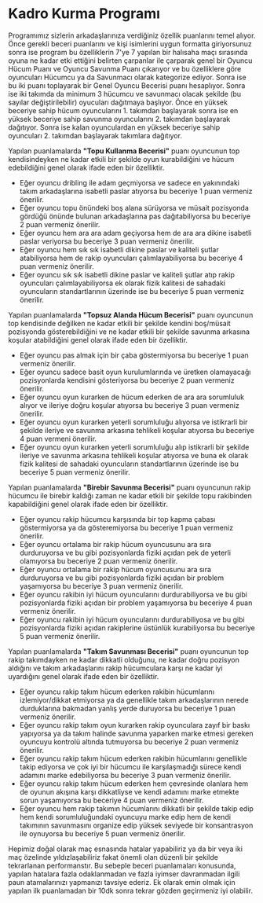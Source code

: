 # Kadro Kurma Programı

Programımız sizlerin arkadaşlarınıza verdiğiniz özellik puanlarını temel alıyor. Önce gerekli beceri puanlarını ve kişi isimlerini uygun formatta giriyorsunuz sonra ise program bu özelliklerin 7'ye 7 yapılan bir halısaha maçı sırasında oyuna ne kadar etki ettiğini belirten çarpanlar ile çarparak genel bir Oyuncu Hücum Puanı ve Oyuncu Savunma Puanı çıkarıyor ve bu özelliklere göre oyuncuları Hücumcu ya da Savunmacı olarak kategorize ediyor. Sonra ise bu iki puanı toplayarak bir Genel Oyuncu Becerisi puanı hesaplıyor. Sonra ise iki takımda da minimum 3 hücumcu ve savunmacı olacak şekilde (bu sayılar değiştirilebilir) oyucuları dağıtmaya başlıyor. Önce en yüksek beceriye sahip hücum oyuncularını 1. takımdan başlayarak sonra ise en yüksek beceriye sahip savunma oyuncularını 2. takımdan başlayarak dağıtıyor. Sonra ise kalan oyunculardan en yüksek beceriye sahip oyuncuları 2. takımdan başlayarak takımlara dağıtıyor.

Yapılan puanlamalarda **"Topu Kullanma Becerisi"** puanı oyuncunun top kendisindeyken ne kadar etkili bir şekilde oyun kurabildiğini ve hücum edebildiğini genel olarak ifade eden bir özelliktir.

- Eğer oyuncu dribling ile adam geçmiyorsa ve sadece en yakınındaki takım arkadaşlarına isabetli paslar atıyorsa bu beceriye 1 puan vermeniz önerilir.
- Eğer oyuncu topu önündeki boş alana sürüyorsa ve müsait pozisyonda gördüğü önünde bulunan arkadaşlarına pas dağıtabiliyorsa bu beceriye 2 puan vermeniz önerilir.
- Eğer oyuncu hem ara ara adam geçiyorsa hem de ara ara dikine isabetli paslar veriyorsa bu beceriye 3 puan vermeniz önerilir.
- Eğer oyuncu hem sık sık isabetli dikine paslar ve kaliteli şutlar atabiliyorsa hem de rakip oyuncuları çalımlayabiliyorsa bu beceriye 4 puan vermeniz önerilir.
- Eğer oyuncu sık sık isabetli dikine paslar ve kaliteli şutlar atıp rakip oyuncuları çalımlayabiliyorsa ek olarak fizik kalitesi de sahadaki oyuncuların standartlarının üzerinde ise bu beceriye 5 puan vermeniz önerilir.

Yapılan puanlamalarda **"Topsuz Alanda Hücum Becerisi"** puanı oyuncunun top kendisinde değilken ne kadar etkili bir şekilde kendini boş/müsait pozisyonda gösterebildiğini ve ne kadar etkili bir şekilde savunma arkasına koşular atabildiğini genel olarak ifade eden bir özelliktir.

- Eğer oyuncu pas almak için bir çaba göstermiyorsa bu beceriye 1 puan vermeniz önerilir.
- Eğer oyuncu sadece basit oyun kurulumlarında ve üretken olamayacağı pozisyonlarda kendisini gösteriyorsa bu beceriye 2 puan vermeniz önerilir.
- Eğer oyuncu oyun kurarken de hücum ederken de ara ara sorumluluk alıyor ve ileriye doğru koşular atıyorsa bu beceriye 3 puan vermeniz önerilir.
- Eğer oyuncu oyun kurarken yeterli sorumluluğu alıyorsa ve istikrarli bir şekilde ileriye ve savunma arkasına tehlikeli koşular atıyorsa bu beceriye 4 puan vermeni önerilir.
- Eğer oyuncu oyun kurarken yeterli sorumluluğu alıp istikrarli bir şekilde ileriye ve savunma arkasına tehlikeli koşular atıyorsa ve buna ek olarak fizik kalitesi de sahadaki oyuncuların standartlarının üzerinde ise bu beceriye 5 puan vermeniz önerilir.

Yapılan puanlamalarda **"Birebir Savunma Becerisi"** puanı oyuncunun rakip hücumcu ile birebir kaldığı zaman ne kadar etkili bir şekilde topu rakibinden kapabildiğini genel olarak ifade eden bir özelliktir.

- Eğer oyuncu rakip hücumcu karşısında bir top kapma çabası göstermiyorsa ya da gösteremiyorsa bu beceriye 1 puan vermeniz önerilir.
- Eğer oyuncu ortalama bir rakip hücum oyuncusunu ara sıra durduruyorsa ve bu gibi pozisyonlarda fiziki açıdan pek de yeterli olamıyorsa bu beceriye 2 puan vermeniz önerilir.
- Eğer oyuncu ortalama bir rakip hücum oyuncusunu ara sıra durduruyorsa ve bu gibi pozisyonlarda fiziki açıdan bir problem yaşamıyorsa bu beceriye 3 puan vermeniz önerilir.
- Eğer oyuncu rakibin iyi hücum oyuncularını durdurabiliyorsa ve bu gibi pozisyonlarda fiziki açıdan bir problem yaşamıyorsa bu beceriye 4 puan vermeniz önerilir.
- Eğer oyuncu rakibin iyi hücum oyuncularını durdurabiliyosa ve bu gibi pozisyonlarda fiziki açıdan rakiplerine üstünlük kurabiliyorsa bu beceriye 5 puan vermeniz önerilir.

Yapılan puanlamalarda **"Takım Savunması Becerisi"** puanı oyuncunun top rakip takımdayken ne kadar dikkatli olduğunu, ne kadar doğru pozisyon aldığını ve takım arkadaşlarını rakip hücumculara karşı ne kadar iyi uyardığını genel olarak ifade eden bir özelliktir.

- Eğer oyuncu rakip takım hücum ederken rakibin hücumlarını izlemiyor/dikkat etmiyorsa ya da genellikle takım arkadaşlarının nerede durduklarına bakmadan yanlış yerde duruyorsa bu beceriye 1 puan vermeniz önerilir.
- Eğer oyuncu rakip takım oyun kurarken rakip oyunculara zayıf bir baskı yapıyorsa ya da takım halinde savunma yaparken marke etmesi gereken oyuncuyu kontrolü altında tutmuyorsa bu beceriye 2 puan vermeniz önerilir.
- Eğer oyuncu rakip takım hücum ederken rakibin hücumlarını genellikle takip ediyorsa ve çok iyi bir hücumcu ile karşılaşmadığı sürece kendi adamını marke edebiliyorsa bu beceriye 3 puan vermeniz önerilir.
- Eğer oyuncu rakip takım hücum ederken hem çevresinde olanlara hem de oyunun akışına karşı dikkatliyse ve kendi adamını marke etmekte sorun yaşamıyorsa bu beceriye 4 puan vermeniz önerilir.
- Eğer oyuncu hem rakip takımın hücumlarını dikkatli bir şekilde takip edip hem kendi sorumluluğundaki oyuncuyu marke edip hem de kendi takımının savunmasını organize edip yüksek seviyede bir konsantrasyon ile oynuyorsa bu beceriye 5 puan vermeniz önerilir. 

Hepimiz doğal olarak maç esnasında hatalar yapabiliriz ya da bir veya iki maç özelinde yıldızlaşabiliriz fakat önemli olan düzenli bir şekilde tekrarlanan performanstır. Bu sebeple beceri puanlamaları konusunda, yapılan hatalara fazla odaklanmadan ve fazla iyimser davranmadan ilgili paun atamalarınızı yapmanızı tavsiye ederiz. Ek olarak emin olmak için yapılan ilk puanlamadan bir 10dk sonra tekrar gözden geçirmeniz iyi olabilir.
